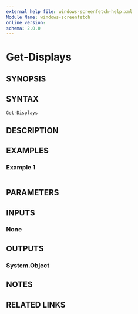 ```yaml
---
external help file: windows-screenfetch-help.xml
Module Name: windows-screenfetch
online version:
schema: 2.0.0
---
```


# Get-Displays

## SYNOPSIS


## SYNTAX

```
Get-Displays
```

## DESCRIPTION


## EXAMPLES

### Example 1
```powershell

```



## PARAMETERS

## INPUTS

### None

## OUTPUTS

### System.Object
## NOTES

## RELATED LINKS
